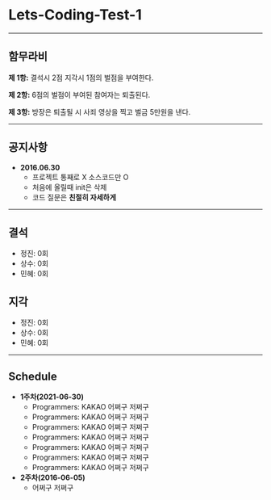 # Lets-Coding-Test-1
___

## **함무라비**

**제 1항:** 결석시 2점 지각시 1점의 벌점을 부여한다.

**제 2항:** 6점의 벌점이 부여된 참여자는 퇴출된다.

**제 3항:** 방장은 퇴출될 시 사죄 영상을 찍고 벌금 5만원을 낸다.
___

## **공지사항**

- **2016.06.30**
  - 프로젝트 통째로 X 소스코드만 O
  - 처음에 올릴때 init은 삭제
  - 코드 질문은 **친절히 자세하게**

___

## **결석**

- 정진: 0회
- 상수: 0회
- 민혜: 0회

## **지각**

- 정진: 0회
- 상수: 0회
- 민혜: 0회

___

## **Schedule**

- **1주차(2021-06-30)**
  - Programmers: KAKAO 어쩌구 저쩌구
  - Programmers: KAKAO 어쩌구 저쩌구
  - Programmers: KAKAO 어쩌구 저쩌구
  - Programmers: KAKAO 어쩌구 저쩌구
  - Programmers: KAKAO 어쩌구 저쩌구
  - Programmers: KAKAO 어쩌구 저쩌구
  - Programmers: KAKAO 어쩌구 저쩌구
- **2주차(2016-06-05)**
  - 어쩌구 저쩌구



